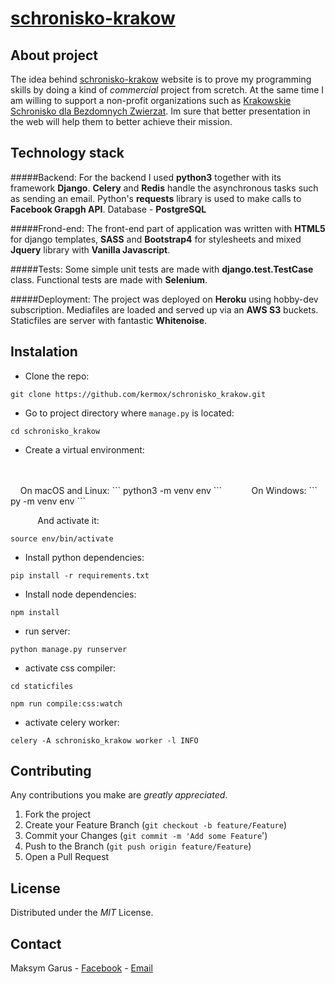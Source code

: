 # [schronisko-krakow](http://schroniskokrakow.herokuapp.com/)

## About project
The idea behind  [schronisko-krakow](https://schroniskokrakow.herokuapp.com/) website is to prove  my programming skills by doing a kind of *commercial* project from scretch.
At the same time I am willing to support a non-profit organizations such as [Krakowskie Schronisko dla Bezdomnych Zwierzat](http://www.schronisko.krakow.pl/). Im sure that better presentation in the web  will help them to better achieve their mission.

## Technology stack
#####Backend:
For the backend I used **python3** together with its framework **Django**.
**Celery** and **Redis** handle the asynchronous tasks such as sending an email. Python's **requests** library is used to make calls to **Facebook Grapgh API**.
Database - **PostgreSQL** 

#####Frond-end:
The front-end part of application was written with **HTML5** for django templates, **SASS** and **Bootstrap4** for stylesheets and mixed
**Jquery** library with **Vanilla Javascript**.

#####Tests:
Some simple unit tests are made with **django.test.TestCase** class.
Functional tests are made with **Selenium**.


#####Deployment:
The project was deployed on **Heroku** using hobby-dev subscription.
Mediafiles are loaded and served up via an  **AWS S3** buckets. Staticfiles are server with fantastic **Whitenoise**.

## Instalation
* Clone the repo:<br> 
```
git clone https://github.com/kermox/schronisko_krakow.git
```
* Go to project directory where `manage.py` is located:
```
cd schronisko_krakow
```
* Create a virtual environment:
<br>
<br>
&nbsp;&nbsp;&nbsp;&nbsp;On macOS and Linux:
```
python3 -m venv env
```
&nbsp;&nbsp;&nbsp;&nbsp;&nbsp;&nbsp;&nbsp;&nbsp;&nbsp;&nbsp;&nbsp;On Windows:
```
py -m venv env
```

&nbsp;&nbsp;&nbsp;&nbsp;&nbsp;&nbsp;&nbsp;&nbsp;&nbsp;&nbsp;&nbsp;And activate it:
```
source env/bin/activate
```
* Install python dependencies:
```
pip install -r requirements.txt
```
* Install node dependencies: 
```
npm install
```
* run server:
```
python manage.py runserver
```
* activate css compiler:
```
cd staticfiles

npm run compile:css:watch
```
* activate celery worker:
```
celery -A schronisko_krakow worker -l INFO
```
## Contributing
Any contributions you make are *greatly appreciated*.
1. Fork the project
2. Create your Feature Branch (`git checkout -b feature/Feature`)
3. Commit your Changes (`git commit -m 'Add some Feature`')
4. Push to the Branch (`git push origin feature/Feature`)
5. Open a Pull Request

## License
Distributed under the *MIT* License.

## Contact 
Maksym Garus - [Facebook](https://www.facebook.com/kermox) - [Email](garusmaks@gmail.com)